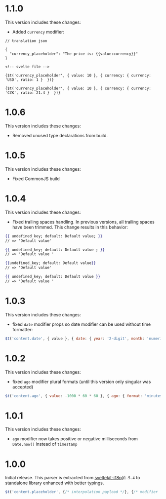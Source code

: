 # 1.1.0
This version includes these changes:
* Added `currency` modifier:

```jsonc
// translation json

{
  "currency_placeholder": "The price is: {{value:currency}}"
}
```

```svelte
<!-- svelte file -->

{$t('currency_placeholder', { value: 10 }, { currency: { currency: 'USD', ratio: 1 }  })}

{$t('currency_placeholder', { value: 10 }, { currency: { currency: 'CZK', ratio: 21.4 }  })}
```

# 1.0.6
This version includes these changes:
* Removed unused type declarations from build.

# 1.0.5
This version includes these changes:
* Fixed CommonJS build

# 1.0.4
This version includes these changes:
* Fixed trailing spaces handling. In previous versions, all trailing spaces have been trimmed. This change results in this behavior:

```handlebars
{{ undefined_key; default: Default value; }}
// => 'Default value'
```

```handlebars
{{ undefined_key; default: Default value ; }}
// => 'Default value '
```

```handlebars
{{undefined_key; default: Default value}}
// => 'Default value'
```

```handlebars
{{ undefined_key; default: Default value }}
// => 'Default value '
```

# 1.0.3
This version includes these changes:
* fixed `date` modifier props so date modifier can be used without time formatter:

```js
$t('content.date', { value }, { date: { year: '2-digit', month: 'numeric', day: 'short' } });
```

# 1.0.2
This version includes these changes:
* fixed `ago` modifier plural formats (until this version only singular was accepted)

```js
$t('content.ago', { value: -1000 * 60 * 60 }, { ago: { format: 'minutes' } });
```

# 1.0.1
This version includes these changes:
* `ago` modifier now takes positive or negative milliseconds from `Date.now()` instead of `timestamp`

# 1.0.0
Initial release. This parser is extracted from [sveltekit-i18n](https://github.com/sveltekit-i18n/lib)`@1.5.4` to standalone library enhanced with better typings.

```js
$t('content.placeholder', {/* interpolation payload */}, {/* modifier `props` */});
```
